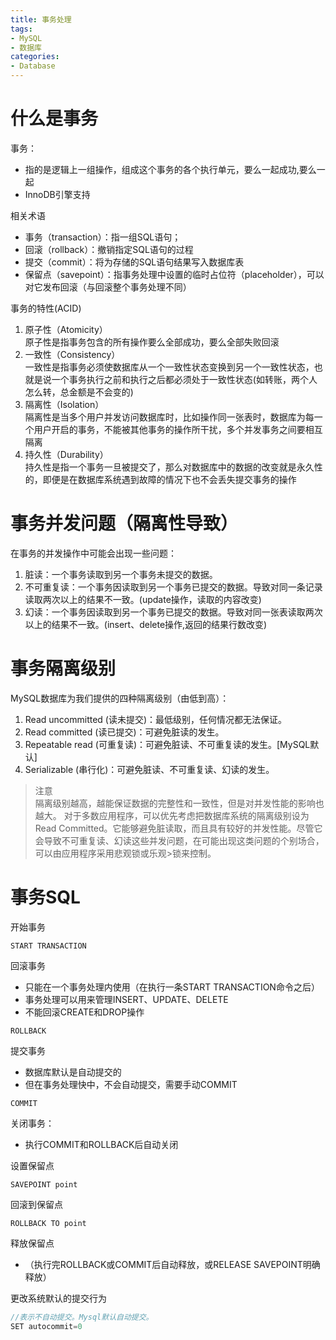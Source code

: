 ```yaml
---
title: 事务处理
tags: 
- MySQL
- 数据库
categories: 
- Database
---
```


# 什么是事务

事务：
- 指的是逻辑上一组操作，组成这个事务的各个执行单元，要么一起成功,要么一起
- InnoDB引擎支持

相关术语
- 事务（transaction）：指一组SQL语句；
- 回滚（rollback）：撤销指定SQL语句的过程
- 提交（commit）：将为存储的SQL语句结果写入数据库表
- 保留点（savepoint）：指事务处理中设置的临时占位符（placeholder），可以对它发布回滚（与回滚整个事务处理不同）


事务的特性(ACID)
1. 原子性（Atomicity）  
    原子性是指事务包含的所有操作要么全部成功，要么全部失败回滚
2. 一致性（Consistency）  
    一致性是指事务必须使数据库从一个一致性状态变换到另一个一致性状态，也就是说一个事务执行之前和执行之后都必须处于一致性状态(如转账，两个人怎么转，总金额是不会变的)
3. 隔离性（Isolation）  
    隔离性是当多个用户并发访问数据库时，比如操作同一张表时，数据库为每一个用户开启的事务，不能被其他事务的操作所干扰，多个并发事务之间要相互隔离
4. 持久性（Durability）  
    持久性是指一个事务一旦被提交了，那么对数据库中的数据的改变就是永久性的，即便是在数据库系统遇到故障的情况下也不会丢失提交事务的操作

# 事务并发问题（隔离性导致）
在事务的并发操作中可能会出现一些问题：
1. 脏读：一个事务读取到另一个事务未提交的数据。
2. 不可重复读：一个事务因读取到另一个事务已提交的数据。导致对同一条记录读取两次以上的结果不一致。(update操作，读取的内容改变)
3. 幻读：一个事务因读取到另一个事务已提交的数据。导致对同一张表读取两次以上的结果不一致。(insert、delete操作,返回的结果行数改变)


# 事务隔离级别

MySQL数据库为我们提供的四种隔离级别（由低到高）：
1. Read uncommitted (读未提交)：最低级别，任何情况都无法保证。
2. Read committed (读已提交)：可避免脏读的发生。
3. Repeatable read (可重复读)：可避免脏读、不可重复读的发生。[MySQL默认]
4. Serializable (串行化)：可避免脏读、不可重复读、幻读的发生。

>注意  
>隔离级别越高，越能保证数据的完整性和一致性，但是对并发性能的影响也越大。
>对于多数应用程序，可以优先考虑把数据库系统的隔离级别设为Read Committed。它能够避免脏读取，而且具有较好的并发性能。尽管它会导致不可重复读、幻读这些并发问题，在可能出现这类问题的个别场合，可以由应用程序采用悲观锁或乐观>锁来控制。


# 事务SQL

开始事务
```
START TRANSACTION
```

回滚事务
- 只能在一个事务处理内使用（在执行一条START TRANSACTION命令之后）
- 事务处理可以用来管理INSERT、UPDATE、DELETE
- 不能回滚CREATE和DROP操作

```
ROLLBACK
```

提交事务
- 数据库默认是自动提交的
- 但在事务处理快中，不会自动提交，需要手动COMMIT

```
COMMIT
```


关闭事务：
- 执行COMMIT和ROLLBACK后自动关闭


设置保留点
```
SAVEPOINT point
```

回滚到保留点
```
ROLLBACK TO point
```

释放保留点
- （执行完ROLLBACK或COMMIT后自动释放，或RELEASE SAVEPOINT明确释放）

更改系统默认的提交行为 
```java
//表示不自动提交。Mysql默认自动提交。
SET autocommit=0
```